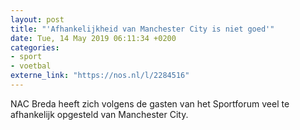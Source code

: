 ```yaml
---
layout: post
title: "'Afhankelijkheid van Manchester City is niet goed'"
date: Tue, 14 May 2019 06:11:34 +0200
categories: 
- sport 
- voetbal 
externe_link: "https://nos.nl/l/2284516"
---
```


NAC Breda heeft zich volgens de gasten van het Sportforum veel te afhankelijk opgesteld van Manchester City.
